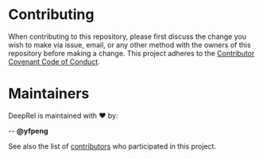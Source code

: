 # Contributing

When contributing to this repository, please first discuss the change you wish to make via issue,
email, or any other method with the owners of this repository before making a change. 
This project adheres to the [Contributor Covenant Code of Conduct](http://contributor-covenant.org/). 

# Maintainers

DeepRel is maintained with :heart: by:

-- **@yfpeng**

See also the list of [contributors](https://github.com/ncbi-nlp/DeepRel/contributors) who participated in this project.

